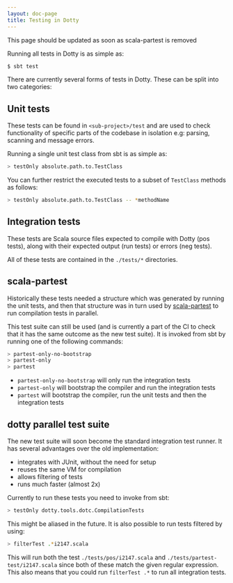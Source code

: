 ```yaml
---
layout: doc-page
title: Testing in Dotty
---
```


<aside class="warning">
This page should be updated as soon as scala-partest is removed
</aside>

Running all tests in Dotty is as simple as:

```bash
$ sbt test
```

There are currently several forms of tests in Dotty. These can be split into
two categories:

## Unit tests
These tests can be found in `<sub-project>/test` and are used to check
functionality of specific parts of the codebase in isolation e.g: parsing,
scanning and message errors.

Running a single unit test class from sbt is as simple as:

```bash
> testOnly absolute.path.to.TestClass
```

You can further restrict the executed tests to a subset of `TestClass` methods
as follows:

```bash
> testOnly absolute.path.to.TestClass -- *methodName
```

## Integration tests
These tests are Scala source files expected to compile with Dotty (pos tests),
along with their expected output (run tests) or errors (neg tests).

All of these tests are contained in the `./tests/*` directories.

## scala-partest
Historically these tests needed a structure which was generated by running the
unit tests, and then that structure was in turn used by
[scala-partest](http://github.com/scala/scala-partest) to run compilation tests
in parallel.

This test suite can still be used (and is currently a part of the CI to check
that it has the same outcome as the new test suite). It is invoked from sbt by
running one of the following commands:

```bash
> partest-only-no-bootstrap
> partest-only
> partest
```

- `partest-only-no-bootstrap` will only run the integration tests
- `partest-only` will bootstrap the compiler and run the integration tests
- `partest` will bootstrap the compiler, run the unit tests and then the
  integration tests

## dotty parallel test suite
The new test suite will soon become the standard integration test runner. It
has several advantages over the old implementation:

- integrates with JUnit, without the need for setup
- reuses the same VM for compilation
- allows filtering of tests
- runs much faster (almost 2x)

Currently to run these tests you need to invoke from sbt:

```bash
> testOnly dotty.tools.dotc.CompilationTests
```

This might be aliased in the future. It is also possible to run tests filtered
by using:

```bash
> filterTest .*i2147.scala
```

This will run both the test `./tests/pos/i2147.scala` and
`./tests/partest-test/i2147.scala` since both of these match the given regular
expression. This also means that you could run `filterTest .*` to run all
integration tests.
